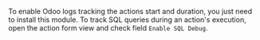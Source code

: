 To enable Odoo logs tracking the actions start and duration, you just
need to install this module. To track SQL queries during an action's
execution, open the action form view and check field `Enable SQL Debug`.
